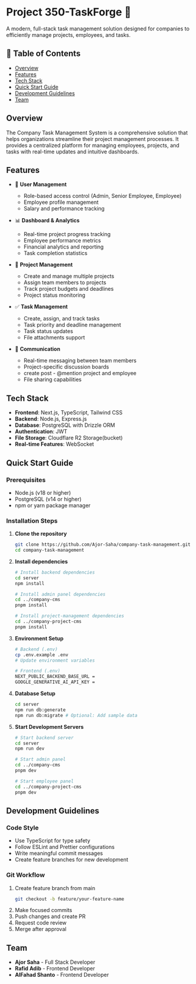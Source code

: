 # Project 350-TaskForge 🚀

A modern, full-stack task management solution designed for companies to efficiently manage projects, employees, and tasks.

## 📑 Table of Contents
- [Overview](#overview)
- [Features](#features)
- [Tech Stack](#tech-stack)
- [Quick Start Guide](#quick-start-guide)
- [Development Guidelines](#development-guidelines)
- [Team](#team)

## Overview
The Company Task Management System is a comprehensive solution that helps organizations streamline their project management processes. It provides a centralized platform for managing employees, projects, and tasks with real-time updates and intuitive dashboards.

## Features
- 👥 **User Management**
  - Role-based access control (Admin, Senior Employee, Employee)
  - Employee profile management
  - Salary and performance tracking

- 📊 **Dashboard & Analytics**
  - Real-time project progress tracking
  - Employee performance metrics
  - Financial analytics and reporting
  - Task completion statistics

- 📝 **Project Management**
  - Create and manage multiple projects
  - Assign team members to projects
  - Track project budgets and deadlines
  - Project status monitoring

- ✅ **Task Management**
  - Create, assign, and track tasks
  - Task priority and deadline management
  - Task status updates
  - File attachments support

- 💬 **Communication**
  - Real-time messaging between team members
  - Project-specific discussion boards
  - create post - @mention project and employee
  - File sharing capabilities

## Tech Stack
- **Frontend**: Next.js, TypeScript, Tailwind CSS
- **Backend**: Node.js, Express.js
- **Database**: PostgreSQL with Drizzle ORM
- **Authentication**: JWT
- **File Storage**: Cloudflare R2 Storage(bucket)
- **Real-time Features**: WebSocket

## Quick Start Guide

### Prerequisites
- Node.js (v18 or higher)
- PostgreSQL (v14 or higher)
- npm or yarn package manager

### Installation Steps

1. **Clone the repository**
   ```bash
   git clone https://github.com/Ajor-Saha/company-task-management.git
   cd company-task-management
   ```

2. **Install dependencies**
   ```bash
   # Install backend dependencies
   cd server
   npm install

   # Install admin panel dependencies
   cd ../company-cms
   pnpm install

   # Install project-management dependencies
   cd ../company-project-cms
   pnpm install
   ```

3. **Environment Setup**
   ```bash
   # Backend (.env)
   cp .env.example .env
   # Update environment variables

   # Frontend (.env)
   NEXT_PUBLIC_BACKEND_BASE_URL = 
   GOOGLE_GENERATIVE_AI_API_KEY =
   ```

4. **Database Setup**
   ```bash
   cd server
   npm run db:generate
   npm run db:migrate # Optional: Add sample data
   ```

5. **Start Development Servers**
   ```bash
   # Start backend server
   cd server
   npm run dev

   # Start admin panel
   cd ../company-cms
   pnpm dev

   # Start employee panel
   cd ../company-project-cms
   pnpm dev
   ```




## Development Guidelines

### Code Style
- Use TypeScript for type safety
- Follow ESLint and Prettier configurations
- Write meaningful commit messages
- Create feature branches for new development

### Git Workflow
1. Create feature branch from main
   ```bash
   git checkout -b feature/your-feature-name
   ```
2. Make focused commits
3. Push changes and create PR
4. Request code review
5. Merge after approval


## Team
- **Ajor Saha** - Full Stack Developer
- **Rafid Adib** - Frontend Developer
- **AlFahad Shanto** - Frontend Developer


